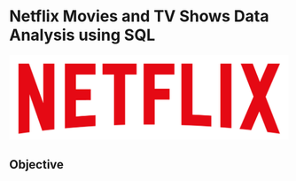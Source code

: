 # Netflix Movies and TV Shows Data Analysis using SQL

![Netflix Logo](https://github.com/Meet8844/netflix_sql_project/blob/main/logo.png)

## Objective
